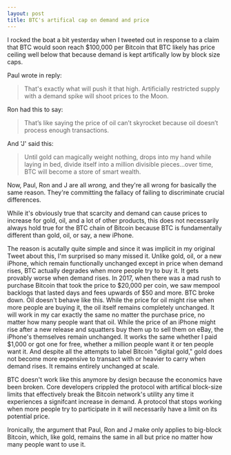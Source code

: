 ```yaml
---
layout: post
title: BTC's artifical cap on demand and price
---
```


I rocked the boat a bit yesterday when I tweeted out in response to a claim that BTC would soon reach $100,000 per Bitcoin
that BTC likely has price ceiling well below that because demand is kept artifically low by block size caps.

Paul wrote in reply:

> That's exactly what will push it that high. Artificially restricted supply with a demand spike will shoot prices to the Moon.

Ron had this to say: 

> That’s like saying the price of oil can’t skyrocket because oil doesn’t process enough transactions. 

And 'J' said this:

> Until gold can magically weight nothing, drops into my hand while laying in bed, divide itself into a million divisible pieces...over time, BTC will become a store of smart wealth.

Now, Paul, Ron and J are all *wrong,* and they're all wrong for basically the same reason. They're committing the fallacy of failing to discriminate crucial differences.

While it's obviously true that scarcity and demand can cause prices to increase for gold, oil, and a lot of other products, this does not necessarily always hold true for the BTC chain of Bitcoin because BTC is fundamentally different than gold, oil, or say, a new iPhone.

The reason is acutally quite simple and since it was implicit in my original Tweet about this, I'm surprised so many missed it. Unlike gold, oil, or a new iPhone, which remain functionally unchanged except in price when demand rises, BTC actually degrades when more people try to buy it. It gets provably worse when demand rises. In 2017, when there was a mad rush to purchase Bitcoin that took the price to $20,000 per coin, we saw mempool backlogs that lasted days and fees upwards of $50 and more. BTC broke down.
Oil doesn't behave like this. While the price for oil might rise when more people are buying it, the oil itself remains completely unchanged. It will work in my car exactly the same no matter the purchase price, no matter how many people want that oil. While the price of an iPhone might rise after a new release and squatters buy them up to sell them on eBay, the iPhone's themselves remain unchanged. It works the same whether I paid $1,000 or got one for free, whether a million people want it or ten people want it. And despite all the attempts to label Bitcoin "digital gold," gold does not become more expensive to transact with or heavier to carry when demand rises. It remains entirely unchanged at scale.

BTC doesn't work like this anymore by design because the economics have been broken. Core developers crippled the protocol with artifical block-size limits that effectively break the Bitcoin network's utility any time it experiences a signifcant increase in demand.
A protocol that stops working when more people try to participate in it will necessarily have a limit on its potential price.

Ironically, the argument that Paul, Ron and J make only applies to big-block Bitcoin, which, like gold, remains the same in all but price no matter how many people want to use it.


